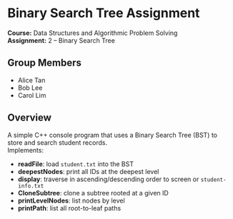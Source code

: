 # Binary Search Tree Assignment

**Course:** Data Structures and Algorithmic Problem Solving  
**Assignment:** 2 – Binary Search Tree  

## Group Members  
- Alice Tan  
- Bob Lee  
- Carol Lim  

## Overview  
A simple C++ console program that uses a Binary Search Tree (BST) to store and search student records.  
Implements:  
- **readFile**: load `student.txt` into the BST  
- **deepestNodes**: print all IDs at the deepest level  
- **display**: traverse in ascending/descending order to screen or `student-info.txt`  
- **CloneSubtree**: clone a subtree rooted at a given ID  
- **printLevelNodes**: list nodes by level  
- **printPath**: list all root-to-leaf paths